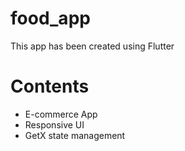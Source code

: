 # food_app
This app has been created using Flutter

# Contents
* E-commerce App
* Responsive UI
* GetX state management

